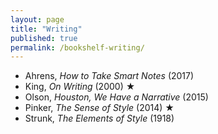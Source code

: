 ```yaml
---
layout: page
title: "Writing"
published: true
permalink: /bookshelf-writing/
---
```


* Ahrens, *How to Take Smart Notes* (2017)
* King, *On Writing* (2000) ★
* Olson, *Houston, We Have a Narrative* (2015)
* Pinker, *The Sense of Style* (2014) ★
* Strunk, *The Elements of Style* (1918)
